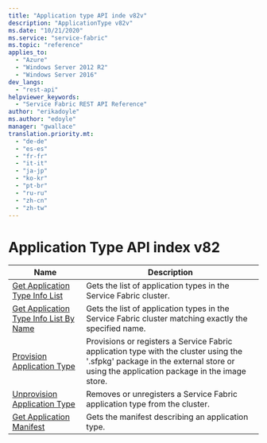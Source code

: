 ```yaml
---
title: "Application type API inde v82v"
description: "ApplicationType v82v"
ms.date: "10/21/2020"
ms.service: "service-fabric"
ms.topic: "reference"
applies_to: 
  - "Azure"
  - "Windows Server 2012 R2"
  - "Windows Server 2016"
dev_langs: 
  - "rest-api"
helpviewer_keywords: 
  - "Service Fabric REST API Reference"
author: "erikadoyle"
ms.author: "edoyle"
manager: "gwallace"
translation.priority.mt: 
  - "de-de"
  - "es-es"
  - "fr-fr"
  - "it-it"
  - "ja-jp"
  - "ko-kr"
  - "pt-br"
  - "ru-ru"
  - "zh-cn"
  - "zh-tw"
---
```

# Application Type API index v82

| Name | Description |
| --- | --- |
| [Get Application Type Info List](sfclient-v82-api-getapplicationtypeinfolist.md) | Gets the list of application types in the Service Fabric cluster.<br/> |
| [Get Application Type Info List By Name](sfclient-v82-api-getapplicationtypeinfolistbyname.md) | Gets the list of application types in the Service Fabric cluster matching exactly the specified name.<br/> |
| [Provision Application Type](sfclient-v82-api-provisionapplicationtype.md) | Provisions or registers a Service Fabric application type with the cluster using the '.sfpkg' package in the external store or using the application package in the image store.<br/> |
| [Unprovision Application Type](sfclient-v82-api-unprovisionapplicationtype.md) | Removes or unregisters a Service Fabric application type from the cluster.<br/> |
| [Get Application Manifest](sfclient-v82-api-getapplicationmanifest.md) | Gets the manifest describing an application type.<br/> |

